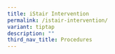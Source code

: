 ```yaml
---
title: iStair Intervention
permalink: /istair-intervention/
variant: tiptap
description: ""
third_nav_title: Procedures
---
```

